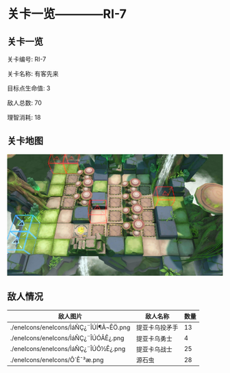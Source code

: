 # 关卡一览————RI-7


## 关卡一览

关卡编号: RI-7

关卡名称: 有客先来

目标点生命值: 3

敌人总数: 70

理智消耗: 18


## 关卡地图
![RI-7](./oprMap/RI-7.png)

## 敌人情况

| 敌人图片 | 敌人名称 | 数量  |
|---------|-----|-----|
| ./eneIcons/eneIcons/ÌáÑÇ¿¨ÎÚÍ¶Ã¬ÊÖ.png| 提亚卡乌投矛手  |   13  |
| ./eneIcons/eneIcons/ÌáÑÇ¿¨ÎÚÓÂÊ¿.png| 提亚卡乌勇士  |   4  |
| ./eneIcons/eneIcons/ÌáÑÇ¿¨ÎÚÕ½Ê¿.png| 提亚卡乌战士  |   25  |
| ./eneIcons/eneIcons/Ô´Ê¯³æ.png| 源石虫  |   28  |
